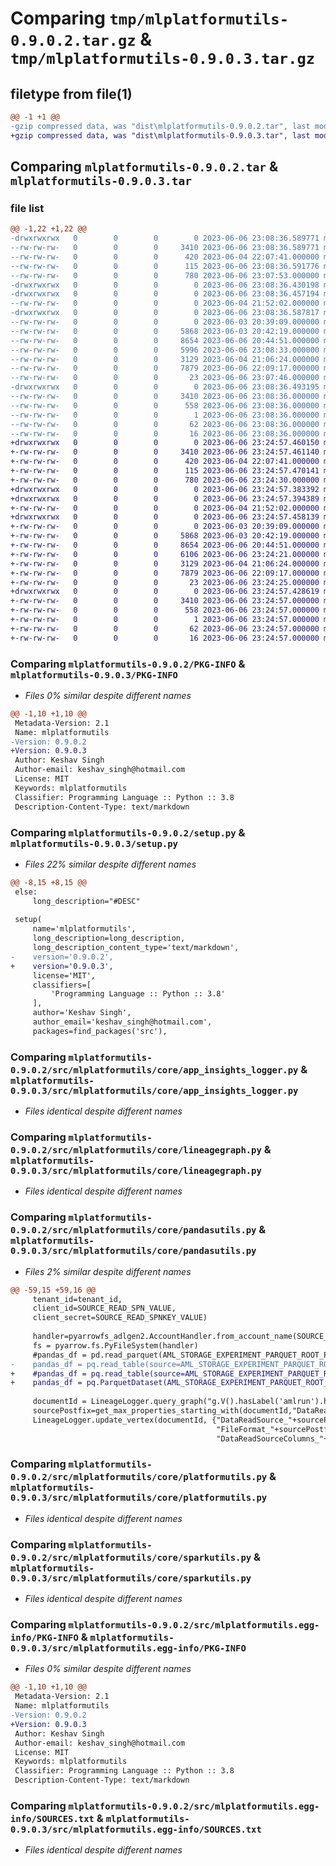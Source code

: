 # Comparing `tmp/mlplatformutils-0.9.0.2.tar.gz` & `tmp/mlplatformutils-0.9.0.3.tar.gz`

## filetype from file(1)

```diff
@@ -1 +1 @@
-gzip compressed data, was "dist\mlplatformutils-0.9.0.2.tar", last modified: Tue Jun  6 23:08:36 2023, max compression
+gzip compressed data, was "dist\mlplatformutils-0.9.0.3.tar", last modified: Tue Jun  6 23:24:57 2023, max compression
```

## Comparing `mlplatformutils-0.9.0.2.tar` & `mlplatformutils-0.9.0.3.tar`

### file list

```diff
@@ -1,22 +1,22 @@
-drwxrwxrwx   0        0        0        0 2023-06-06 23:08:36.589771 mlplatformutils-0.9.0.2/
--rw-rw-rw-   0        0        0     3410 2023-06-06 23:08:36.589771 mlplatformutils-0.9.0.2/PKG-INFO
--rw-rw-rw-   0        0        0      420 2023-06-04 22:07:41.000000 mlplatformutils-0.9.0.2/README.rst
--rw-rw-rw-   0        0        0      115 2023-06-06 23:08:36.591776 mlplatformutils-0.9.0.2/setup.cfg
--rw-rw-rw-   0        0        0      780 2023-06-06 23:07:53.000000 mlplatformutils-0.9.0.2/setup.py
-drwxrwxrwx   0        0        0        0 2023-06-06 23:08:36.430198 mlplatformutils-0.9.0.2/src/
-drwxrwxrwx   0        0        0        0 2023-06-06 23:08:36.457194 mlplatformutils-0.9.0.2/src/mlplatformutils/
--rw-rw-rw-   0        0        0        0 2023-06-04 21:52:02.000000 mlplatformutils-0.9.0.2/src/mlplatformutils/__init__.py
-drwxrwxrwx   0        0        0        0 2023-06-06 23:08:36.587817 mlplatformutils-0.9.0.2/src/mlplatformutils/core/
--rw-rw-rw-   0        0        0        0 2023-06-03 20:39:09.000000 mlplatformutils-0.9.0.2/src/mlplatformutils/core/__init__.py
--rw-rw-rw-   0        0        0     5868 2023-06-03 20:42:19.000000 mlplatformutils-0.9.0.2/src/mlplatformutils/core/app_insights_logger.py
--rw-rw-rw-   0        0        0     8654 2023-06-06 20:44:51.000000 mlplatformutils-0.9.0.2/src/mlplatformutils/core/lineagegraph.py
--rw-rw-rw-   0        0        0     5996 2023-06-06 23:08:33.000000 mlplatformutils-0.9.0.2/src/mlplatformutils/core/pandasutils.py
--rw-rw-rw-   0        0        0     3129 2023-06-04 21:06:24.000000 mlplatformutils-0.9.0.2/src/mlplatformutils/core/platformutils.py
--rw-rw-rw-   0        0        0     7879 2023-06-06 22:09:17.000000 mlplatformutils-0.9.0.2/src/mlplatformutils/core/sparkutils.py
--rw-rw-rw-   0        0        0       23 2023-06-06 23:07:46.000000 mlplatformutils-0.9.0.2/src/mlplatformutils/core/version.py
-drwxrwxrwx   0        0        0        0 2023-06-06 23:08:36.493195 mlplatformutils-0.9.0.2/src/mlplatformutils.egg-info/
--rw-rw-rw-   0        0        0     3410 2023-06-06 23:08:36.000000 mlplatformutils-0.9.0.2/src/mlplatformutils.egg-info/PKG-INFO
--rw-rw-rw-   0        0        0      558 2023-06-06 23:08:36.000000 mlplatformutils-0.9.0.2/src/mlplatformutils.egg-info/SOURCES.txt
--rw-rw-rw-   0        0        0        1 2023-06-06 23:08:36.000000 mlplatformutils-0.9.0.2/src/mlplatformutils.egg-info/dependency_links.txt
--rw-rw-rw-   0        0        0       62 2023-06-06 23:08:36.000000 mlplatformutils-0.9.0.2/src/mlplatformutils.egg-info/requires.txt
--rw-rw-rw-   0        0        0       16 2023-06-06 23:08:36.000000 mlplatformutils-0.9.0.2/src/mlplatformutils.egg-info/top_level.txt
+drwxrwxrwx   0        0        0        0 2023-06-06 23:24:57.460150 mlplatformutils-0.9.0.3/
+-rw-rw-rw-   0        0        0     3410 2023-06-06 23:24:57.461140 mlplatformutils-0.9.0.3/PKG-INFO
+-rw-rw-rw-   0        0        0      420 2023-06-04 22:07:41.000000 mlplatformutils-0.9.0.3/README.rst
+-rw-rw-rw-   0        0        0      115 2023-06-06 23:24:57.470141 mlplatformutils-0.9.0.3/setup.cfg
+-rw-rw-rw-   0        0        0      780 2023-06-06 23:24:30.000000 mlplatformutils-0.9.0.3/setup.py
+drwxrwxrwx   0        0        0        0 2023-06-06 23:24:57.383392 mlplatformutils-0.9.0.3/src/
+drwxrwxrwx   0        0        0        0 2023-06-06 23:24:57.394389 mlplatformutils-0.9.0.3/src/mlplatformutils/
+-rw-rw-rw-   0        0        0        0 2023-06-04 21:52:02.000000 mlplatformutils-0.9.0.3/src/mlplatformutils/__init__.py
+drwxrwxrwx   0        0        0        0 2023-06-06 23:24:57.458139 mlplatformutils-0.9.0.3/src/mlplatformutils/core/
+-rw-rw-rw-   0        0        0        0 2023-06-03 20:39:09.000000 mlplatformutils-0.9.0.3/src/mlplatformutils/core/__init__.py
+-rw-rw-rw-   0        0        0     5868 2023-06-03 20:42:19.000000 mlplatformutils-0.9.0.3/src/mlplatformutils/core/app_insights_logger.py
+-rw-rw-rw-   0        0        0     8654 2023-06-06 20:44:51.000000 mlplatformutils-0.9.0.3/src/mlplatformutils/core/lineagegraph.py
+-rw-rw-rw-   0        0        0     6106 2023-06-06 23:24:21.000000 mlplatformutils-0.9.0.3/src/mlplatformutils/core/pandasutils.py
+-rw-rw-rw-   0        0        0     3129 2023-06-04 21:06:24.000000 mlplatformutils-0.9.0.3/src/mlplatformutils/core/platformutils.py
+-rw-rw-rw-   0        0        0     7879 2023-06-06 22:09:17.000000 mlplatformutils-0.9.0.3/src/mlplatformutils/core/sparkutils.py
+-rw-rw-rw-   0        0        0       23 2023-06-06 23:24:25.000000 mlplatformutils-0.9.0.3/src/mlplatformutils/core/version.py
+drwxrwxrwx   0        0        0        0 2023-06-06 23:24:57.428619 mlplatformutils-0.9.0.3/src/mlplatformutils.egg-info/
+-rw-rw-rw-   0        0        0     3410 2023-06-06 23:24:57.000000 mlplatformutils-0.9.0.3/src/mlplatformutils.egg-info/PKG-INFO
+-rw-rw-rw-   0        0        0      558 2023-06-06 23:24:57.000000 mlplatformutils-0.9.0.3/src/mlplatformutils.egg-info/SOURCES.txt
+-rw-rw-rw-   0        0        0        1 2023-06-06 23:24:57.000000 mlplatformutils-0.9.0.3/src/mlplatformutils.egg-info/dependency_links.txt
+-rw-rw-rw-   0        0        0       62 2023-06-06 23:24:57.000000 mlplatformutils-0.9.0.3/src/mlplatformutils.egg-info/requires.txt
+-rw-rw-rw-   0        0        0       16 2023-06-06 23:24:57.000000 mlplatformutils-0.9.0.3/src/mlplatformutils.egg-info/top_level.txt
```

### Comparing `mlplatformutils-0.9.0.2/PKG-INFO` & `mlplatformutils-0.9.0.3/PKG-INFO`

 * *Files 0% similar despite different names*

```diff
@@ -1,10 +1,10 @@
 Metadata-Version: 2.1
 Name: mlplatformutils
-Version: 0.9.0.2
+Version: 0.9.0.3
 Author: Keshav Singh
 Author-email: keshav_singh@hotmail.com
 License: MIT
 Keywords: mlplatformutils
 Classifier: Programming Language :: Python :: 3.8
 Description-Content-Type: text/markdown
```

### Comparing `mlplatformutils-0.9.0.2/setup.py` & `mlplatformutils-0.9.0.3/setup.py`

 * *Files 22% similar despite different names*

```diff
@@ -8,15 +8,15 @@
 else:
     long_description="#DESC"
 
 setup(
     name='mlplatformutils',
     long_description=long_description,
     long_description_content_type='text/markdown',
-    version='0.9.0.2',
+    version='0.9.0.3',
     license='MIT',
     classifiers=[
         'Programming Language :: Python :: 3.8'
     ],
     author='Keshav Singh',
     author_email='keshav_singh@hotmail.com',
     packages=find_packages('src'),
```

### Comparing `mlplatformutils-0.9.0.2/src/mlplatformutils/core/app_insights_logger.py` & `mlplatformutils-0.9.0.3/src/mlplatformutils/core/app_insights_logger.py`

 * *Files identical despite different names*

### Comparing `mlplatformutils-0.9.0.2/src/mlplatformutils/core/lineagegraph.py` & `mlplatformutils-0.9.0.3/src/mlplatformutils/core/lineagegraph.py`

 * *Files identical despite different names*

### Comparing `mlplatformutils-0.9.0.2/src/mlplatformutils/core/pandasutils.py` & `mlplatformutils-0.9.0.3/src/mlplatformutils/core/pandasutils.py`

 * *Files 2% similar despite different names*

```diff
@@ -59,15 +59,16 @@
     tenant_id=tenant_id,
     client_id=SOURCE_READ_SPN_VALUE,
     client_secret=SOURCE_READ_SPNKEY_VALUE)
     
     handler=pyarrowfs_adlgen2.AccountHandler.from_account_name(SOURCE_STORAGE_ACCOUNT_VALUE,credential=credential)
     fs = pyarrow.fs.PyFileSystem(handler)
     #pandas_df = pd.read_parquet(AML_STORAGE_EXPERIMENT_PARQUET_ROOT_PATH, filesystem=fs , engine="pyarrow")
-    pandas_df = pq.read_table(source=AML_STORAGE_EXPERIMENT_PARQUET_ROOT_PATH, filesystem=fs, use_legacy_dataset= True).to_pandas()
+    #pandas_df = pq.read_table(source=AML_STORAGE_EXPERIMENT_PARQUET_ROOT_PATH, filesystem=fs, use_legacy_dataset= True).to_pandas()
+    pandas_df = pq.ParquetDataset(AML_STORAGE_EXPERIMENT_PARQUET_ROOT_PATH,filesystem=fs).read().to_pandas()
 
     documentId = LineageLogger.query_graph("g.V().hasLabel('amlrun').has('RUN_ID', '"+RUN_ID+"').has('PIPELINE_STEP_NAME', '"+PIPELINE_STEP_NAME+"').values('id')")[0]
     sourcePostfix=get_max_properties_starting_with(documentId,"DataReadSourceColumns",LineageLogger)
     LineageLogger.update_vertex(documentId, {"DataReadSource_"+sourcePostfix: str(AML_STORAGE_EXPERIMENT_PARQUET_ROOT_PATH),\
                                              "FileFormat_"+sourcePostfix:str("parquet"),\
                                              "DataReadSourceColumns_"+sourcePostfix:"["+",".join(pandas_df.columns.tolist())+"]"})
```

### Comparing `mlplatformutils-0.9.0.2/src/mlplatformutils/core/platformutils.py` & `mlplatformutils-0.9.0.3/src/mlplatformutils/core/platformutils.py`

 * *Files identical despite different names*

### Comparing `mlplatformutils-0.9.0.2/src/mlplatformutils/core/sparkutils.py` & `mlplatformutils-0.9.0.3/src/mlplatformutils/core/sparkutils.py`

 * *Files identical despite different names*

### Comparing `mlplatformutils-0.9.0.2/src/mlplatformutils.egg-info/PKG-INFO` & `mlplatformutils-0.9.0.3/src/mlplatformutils.egg-info/PKG-INFO`

 * *Files 0% similar despite different names*

```diff
@@ -1,10 +1,10 @@
 Metadata-Version: 2.1
 Name: mlplatformutils
-Version: 0.9.0.2
+Version: 0.9.0.3
 Author: Keshav Singh
 Author-email: keshav_singh@hotmail.com
 License: MIT
 Keywords: mlplatformutils
 Classifier: Programming Language :: Python :: 3.8
 Description-Content-Type: text/markdown
```

### Comparing `mlplatformutils-0.9.0.2/src/mlplatformutils.egg-info/SOURCES.txt` & `mlplatformutils-0.9.0.3/src/mlplatformutils.egg-info/SOURCES.txt`

 * *Files identical despite different names*

